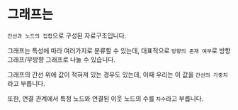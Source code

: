 
# 그래프는

`간선과 노드의 집합`으로 구성된 자료구조입니다.

그래프는 특성에 따라 여러가지로 분류할 수 있는데, 대표적으로 `방향의 존재 여부`로 방향 그래프/무방향 그래프로 나눌 수 있습니다.

그래프의 간선 위에 값이 적혀져 있는 경우도 있는데, 이때 우리는 이 값을 `간선의 가중치`라고 부릅니다.

또한, 연결 관계에서 특정 노드와 연결된 이웃 노드의 수를 `차수`라고 부릅니다.

